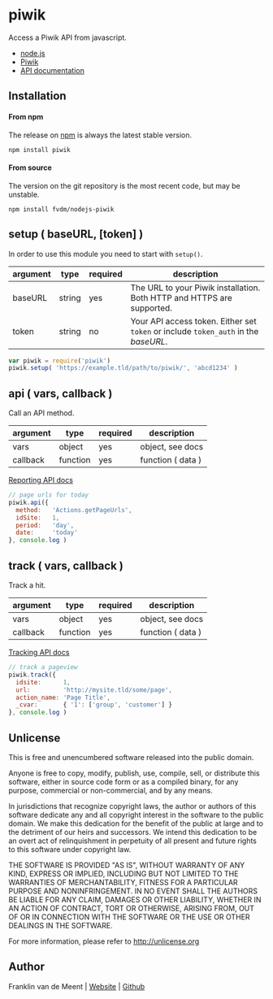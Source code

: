 piwik
=====

Access a Piwik API from javascript.

* [node.js](http://nodejs.org/)
* [Piwik](http://piwik.org/)
* [API documentation](http://developer.piwik.org/api-reference/reporting-api-introduction)


Installation
------------

#### From npm

The release on [npm](https://npmjs.org/package/piwik) is always the latest stable version.

`npm install piwik`


#### From source

The version on the git repository is the most recent code, but may be unstable.

`npm install fvdm/nodejs-piwik`


setup ( baseURL, [token] )
-----

In order to use this module you need to start with `setup()`.

argument | type   | required | description
-------- | ------ | -------- | -----------
baseURL  | string | yes      | The URL to your Piwik installation. Both HTTP and HTTPS are supported.
token    | string | no       | Your API access token. Either set `token` or include `token_auth` in the *baseURL*.


```js
var piwik = require('piwik')
piwik.setup( 'https://example.tld/path/to/piwik/', 'abcd1234' )
```


api ( vars, callback )
---

Call an API method.


argument | type     | required | description
-------- | -------- | -------- | -----------------
vars     | object   | yes      | object, see docs
callback | function | yes      | function ( data )

[Reporting API docs](http://developer.piwik.org/api-reference/reporting-api-introduction)


```js
// page urls for today
piwik.api({
  method:   'Actions.getPageUrls',
  idSite:   1,
  period:   'day',
  date:     'today'
}, console.log )
```


track ( vars, callback )
-----

Track a hit.


argument | type     | required | description
-------- | -------- | -------- | -----------------
vars     | object   | yes      | object, see docs
callback | function | yes      | function ( data )

[Tracking API docs](http://developer.piwik.org/api-reference/tracking-api)


```js
// track a pageview
piwik.track({
  idsite:      1,
  url:         'http://mysite.tld/some/page',
  action_name: 'Page Title',
  _cvar:       { '1': ['group', 'customer'] }
}, console.log )
```


Unlicense
---------

This is free and unencumbered software released into the public domain.

Anyone is free to copy, modify, publish, use, compile, sell, or
distribute this software, either in source code form or as a compiled
binary, for any purpose, commercial or non-commercial, and by any
means.

In jurisdictions that recognize copyright laws, the author or authors
of this software dedicate any and all copyright interest in the
software to the public domain. We make this dedication for the benefit
of the public at large and to the detriment of our heirs and
successors. We intend this dedication to be an overt act of
relinquishment in perpetuity of all present and future rights to this
software under copyright law.

THE SOFTWARE IS PROVIDED "AS IS", WITHOUT WARRANTY OF ANY KIND,
EXPRESS OR IMPLIED, INCLUDING BUT NOT LIMITED TO THE WARRANTIES OF
MERCHANTABILITY, FITNESS FOR A PARTICULAR PURPOSE AND NONINFRINGEMENT.
IN NO EVENT SHALL THE AUTHORS BE LIABLE FOR ANY CLAIM, DAMAGES OR
OTHER LIABILITY, WHETHER IN AN ACTION OF CONTRACT, TORT OR OTHERWISE,
ARISING FROM, OUT OF OR IN CONNECTION WITH THE SOFTWARE OR THE USE OR
OTHER DEALINGS IN THE SOFTWARE.

For more information, please refer to <http://unlicense.org>


Author
------

Franklin van de Meent
| [Website](http://frankl.in)
| [Github](https://github.com/fvdm)
